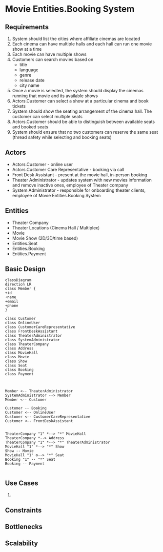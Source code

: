 # Movie Entities.Booking System

## Requirements
1. System should list the cities where affiliate cinemas are located
2. Each cinema can have multiple halls and each hall can run one movie show at a time
3. Each movie can have multiple shows
4. Customers can search movies based on
    - title
    - language
    - genre
    - release date
    - city name
5. Once a movie is selected, the system should display the cinemas running that movie and its available shows
6. Actors.Customer can select a show at a particular cinema and book tickets
7. System should show the seating arrangement of the cinema hall. The customer can select multiple seats
8. Actors.Customer should be able to distinguish between available seats and booked seats
9. System should ensure that no two customers can reserve the same seat (thread safety while selecting and booking seats)

## Actors
- Actors.Customer - online user
- Actors.Customer Care Representative - booking via call
- Front Desk Assistant - present at the movie hall, in-person booking
- Theater Administrator - updates system with new movies information and remove inactive ones, employee of Theater company
- System Administrator -  responsible for onboarding theater clients, employee of Movie Entities.Booking System

## Entities
- Theater Company
- Theater Locations (Cinema Hall / Multiplex)
- Movie
- Movie Show (2D/3D/time based)
- Entities.Seat
- Entities.Booking
- Entities.Payment

## Basic Design

```mermaid
classDiagram
direction LR
class Member {
+id
+name
+email
+phone
}

class Customer
class OnlineUser
class CustomerCareRepresentative
class FrontDeskAssistant
class TheaterAdministrator
class SystemAdministrator
class TheaterCompany
class Address
class MovieHall
class Movie
class Show
class Seat
class Booking
class Payment



Member <-- TheaterAdministrator
SystemAdministrator --> Member 
Member <-- Customer

Customer -- Booking
Customer <-- OnlineUser
Customer <-- CustomerCareRepresentative
Customer <-- FrontDeskAssistant


TheaterCompany "1" *--> "*" MovieHall
TheaterCompany *--> Address
TheaterCompany "1" *--> "*" TheaterAdministrator
MovieHall "1" *--> "*" Show
Show -- Movie
MovieHall "1" o--> "*" Seat
Booking "1" -- "*" Seat
Booking -- Payment


```

## Use Cases
1.
## Constraints


## Bottlenecks

## Scalability